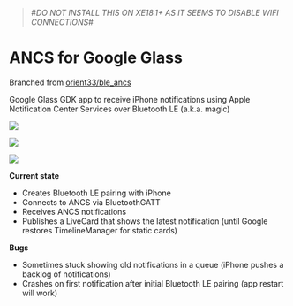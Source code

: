 >#*DO NOT INSTALL THIS ON XE18.1+ AS IT SEEMS TO DISABLE WIFI CONNECTIONS*#


ANCS for Google Glass
========

Branched from [orient33/ble_ancs](https://github.com/orient33/ble_ancs)

Google Glass GDK app to receive iPhone notifications using Apple Notification Center Services over Bluetooth LE (a.k.a. magic)

![](http://longzheng.github.io/glass_ble_ancs/screenshot1.png)

![](http://longzheng.github.io/glass_ble_ancs/screenshot2.png)

![](http://longzheng.github.io/glass_ble_ancs/screenshot3.png)

**Current state**
- Creates Bluetooth LE pairing with iPhone
- Connects to ANCS via BluetoothGATT
- Receives ANCS notifications
- Publishes a LiveCard that shows the latest notification (until Google restores TimelineManager for static cards)

**Bugs**
- Sometimes stuck showing old notifications in a queue (iPhone pushes a backlog of notifications)
- Crashes on first notification after initial Bluetooth LE pairing (app restart will work)
